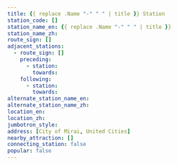 ```yaml
---
title: {{ replace .Name "-" " " | title }} Station
station_code: []
station_name_en: {{ replace .Name "-" " " | title }}
station_name_zh: 
route_sign: []
adjacent_stations:
  - route_sign: []
    preceding:
      - station: 
        towards: 
    following:
      - station: 
        towards: 
alternate_station_name_en: 
alternate_station_name_zh: 
location_en: 
location_zh: 
jumbotron_style: 
address: [City of Mirai, United Cities]
nearby_attraction: []
connecting_station: false
popular: false
---
```


